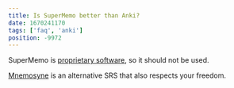 ```yaml
---
title: Is SuperMemo better than Anki?
date: 1670241170
tags: ['faq', 'anki']
position: -9972
---
```


SuperMemo is [proprietary software](https://www.gnu.org/proprietary/), so it should not be used.

[Mnemosyne](https://wiki.archlinux.org/title/Mnemosyne) is an alternative SRS that also respects your freedom.
